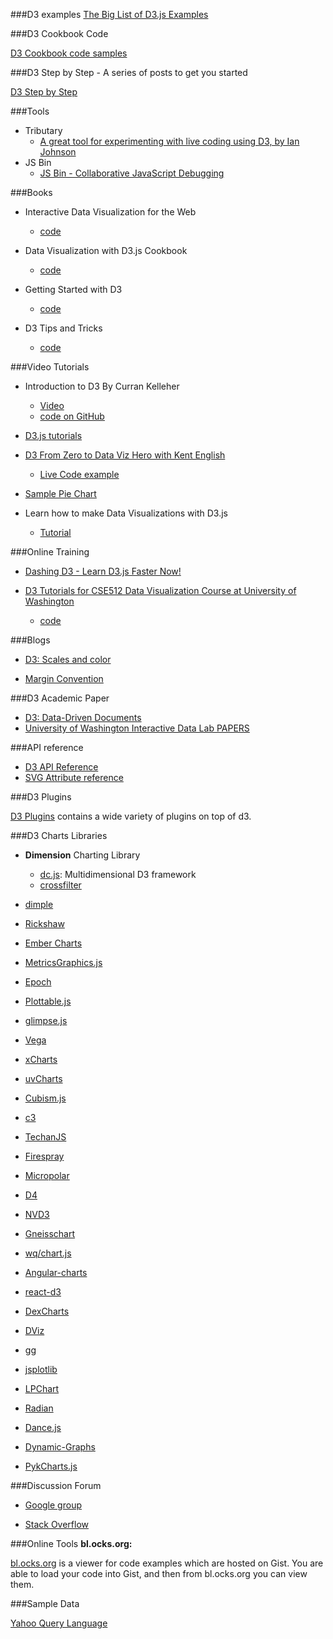 
###D3 examples
[The Big List of D3.js Examples](http://christopheviau.com/d3list/)

###D3 Cookbook Code

[D3 Cookbook code samples](https://github.com/NickQiZhu/d3-cookbook)

###D3 Step by Step - A series of posts to get you started

[D3 Step by Step](http://zeroviscosity.com/category/d3-js-step-by-step)

###Tools

*   Tributary
    *   [A great tool for experimenting with live coding using D3, by Ian Johnson](http://tributary.io)
*   JS Bin
    *   [JS Bin - Collaborative JavaScript Debugging](https://www.google.com/webhp?sourceid=chrome-instant&ion=1&espv=2&ie=UTF-8#q=jsbin)

###Books

*   Interactive Data Visualization for the Web
    *   [code](https://github.com/alignedleft/d3-book)
*   Data Visualization with D3.js Cookbook
    *   [code](https://github.com/NickQiZhu/d3-cookbook)
*   Getting Started with D3
    *   [code](https://github.com/mikedewar/getting_started_with_d3)

*   D3 Tips and Tricks
    *   [code](https://gist.github.com/d3noob)


###Video Tutorials
*   Introduction to D3 By Curran Kelleher
    *   [Video](https://www.youtube.com/watch?v=8jvoTV54nXw)
    *   [code on GitHub](https://github.com/curran/screencasts/tree/gh-pages/introToD3)

*   [D3.js tutorials](https://www.youtube.com/playlist?list=PL6il2r9i3BqH9PmbOf5wA5E1wOG3FT22p)

*   [D3 From Zero to Data Viz Hero with Kent English](https://www.youtube.com/watch?v=UhH3-uufZF8)
    *  [Live Code example](http://zeroviscosity.com/d3-js-step-by-step/step-1-a-basic-pie-chart)

*   [Sample Pie Chart](https://gist.github.com/MohamedAlaa/246b7d45e20be8680394)

*   Learn how to make Data Visualizations with D3.js
    *   [Tutorial](https://www.dashingd3js.com/table-of-contents)


###Online Training
*   [Dashing D3 - Learn D3.js Faster Now!](https://www.dashingd3js.com/d3-training)

*   [D3 Tutorials for CSE512 Data Visualization Course at University of Washington](http://uwdata.github.io/d3-tutorials/)
    *   [code](https://github.com/uwdata/d3-tutorials)

###Blogs
*   [D3: Scales and color](http://www.jeromecukier.net/blog/2011/08/11/d3-scales-and-color/)


*   [Margin Convention](http://bl.ocks.org/mbostock/3019563)



###D3 Academic Paper
*   [D3: Data-Driven Documents](http://vis.stanford.edu/papers/d3)
*   [University of Washington Interactive Data Lab  PAPERS](http://idl.cs.washington.edu/papers/d3)


###API reference
*   [D3 API Reference](https://github.com/mbostock/d3/wiki/API-Reference)
*   [SVG Attribute reference](https://developer.mozilla.org/en-US/docs/Web/SVG/Attribute)


###D3 Plugins

[D3 Plugins](https://github.com/mbostock/d3/wiki/Plugins) contains a wide
variety of plugins on top of d3.

###D3 Charts Libraries
*   **Dimension** Charting Library
    *   [dc.js](http://dc-js.github.io/dc.js/): Multidimensional D3 framework
    *   [crossfilter](http://square.github.io/crossfilter/)


*   [dimple](http://dimplejs.org/)
*   [Rickshaw](http://code.shutterstock.com/rickshaw/)

*   [Ember Charts](http://addepar.github.io/#/ember-charts/overview)
*   [MetricsGraphics.js](http://metricsgraphicsjs.org/)
*   [Epoch](http://fastly.github.io/epoch/)
*   [Plottable.js](http://plottablejs.org/)
*   [glimpse.js](http://racker.github.io/glimpse.js-website/)
*   [Vega](https://github.com/trifacta/vega/)
*   [xCharts](http://tenxer.github.io/xcharts/)
*   [uvCharts](http://imaginea.github.io/uvCharts/)
*   [Cubism.js](http://square.github.io/cubism/)
*   [c3](http://c3js.org/)
*   [TechanJS](http://techanjs.org/)
*   [Firespray](https://github.com/boundary/firespray)
*   [Micropolar](http://micropolar.org/)
*   [D4](http://visible.io/)
*   [NVD3](https://github.com/novus/nvd3)
*   [Gneisschart](https://github.com/Quartz/Chartbuilder/)
*   [wq/chart.js](https://github.com/wq/wq.app/blob/master/js/wq/chart.js)
*   [Angular-charts](http://chinmaymk.github.io/angular-charts/)
*   [react-d3](http://esbullington.github.io/react-d3-website/)
*   [DexCharts](https://github.com/PatMartin/DexCharts)
*   [DViz](https://github.com/akngs/dviz)
*   [gg](https://github.com/sirrice/gg/)
*   [jsplotlib](https://github.com/rameshvs/jsplotlib)
*   [LPChart](https://github.com/bergcloud/lp-chart)
*   [Radian](https://github.com/openbrainsrc/Radian)
*   [Dance.js](https://github.com/michael/dance)
*   [Dynamic-Graphs](https://github.com/mlarocca/Dynamic-Charts)
*   [PykCharts.js](http://pykcharts.com/)


###Discussion Forum

*   [Google group](https://groups.google.com/forum/?fromgroups#!forum/d3-js)


*   [Stack Overflow](http://stackoverflow.com/questions/tagged/d3.js)


###Online Tools
**bl.ocks.org:**


[bl.ocks.org](http://bl.ocks.org) is a viewer for code examples which are hosted on Gist. You are able to load your code into Gist, and then from bl.ocks.org you can view them.

###Sample Data

[Yahoo Query Language](https://developer.yahoo.com/yql/console/)








